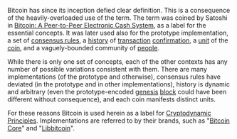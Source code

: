 Bitcoin has since its inception defied clear definition. This is a consequence of the heavily-overloaded use of the term. The term was coined by Satoshi in [Bitcoin: A Peer-to-Peer Electronic Cash System](https://bitcoin.org/bitcoin.pdf), as a label for the essential concepts. It was later used also for the prototype implementation, a set of [consensus rules](Glossary#consensus-rules), a [history](Glossary#chain) of [transaction](Glossary#transaction) [confirmation](Glossary#confirmation), a [unit](Glossary#unit) of the [coin](Glossary#coin), and a vaguely-bounded community of [people](Glossary#person).

While there is only one set of concepts, each of the other contexts has any number of possible variations consistent with them. There are many implementations (of the prototype and otherwise), consensus rules have deviated (in the prototype and in other implementations), history is dynamic and arbitrary (even the prototype-encoded [genesis](Glossary#genesis) [block](Glossary#block) could have been different without consequence), and each coin manifests distinct units.

For these reasons Bitcoin is used herein as a label for [Cryptodynamic Principles](Cryptodynamic-Principles). Implementations are referred to by their brands, such as "[Bitcoin Core](https://bitcoin.org/en/bitcoin-core)" and "[Libbitcoin](https://libbitcoin.org)".